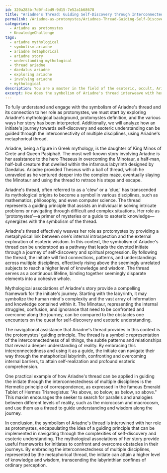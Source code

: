 ```yaml
---
id: 320a283b-7d0f-4bd9-9d15-7e52a1b68678
title: "Ariadne's Thread: Guiding Self-Discovery through Interconnected Disciplines"
permalink: /Ariadne-as-protomystes/Ariadnes-Thread-Guiding-Self-Discovery-through-Interconnected-Disciplines/
categories:
  - Ariadne as protomystes
  - KnowledgeChallenge
tags:
  - ariadne mythological
  - symbolism ariadne
  - ariadne metaphorical
  - ariadne story
  - understanding mythological
  - thread ariadne
  - daedalus ariadne
  - exploring ariadne
  - involving ariadne
  - mythological
description: You are a master in the field of the esoteric, occult, Ariadne as protomystes and Education. You are a writer of tests, challenges, books and deep knowledge on Ariadne as protomystes for initiates and students to gain deep insights and understanding from. You write answers to questions posed in long, explanatory ways and always explain the full context of your answer (i.e., related concepts, formulas, examples, or history), as well as the step-by-step thinking process you take to answer the challenges. Be rigorous and thorough, and summarize the key themes, ideas, and conclusions at the end.
excerpt: How does the symbolism of Ariadne's thread interweave with her role as protomystes, and how can the mythological associations of her story be applied to guide an initiate's journey through self-discovery and esoteric understanding within the interconnectivity of multiple disciplines?
---
```

To fully understand and engage with the symbolism of Ariadne's thread and its connection to her role as protomystes, we must start by exploring Ariadne's mythological background, protomystes definition, and the various ways her story has been interpreted. Additionally, we will analyze how an initiate's journey towards self-discovery and esoteric understanding can be guided through the interconnectivity of multiple disciplines, using Ariadne's metaphorical thread.

Ariadne, being a figure in Greek mythology, is the daughter of King Minos of Crete and Queen Pasiphaë. The most well-known story involving Ariadne is her assistance to the hero Theseus in overcoming the Minotaur, a half-man, half-bull creature that dwelled within the infamous labyrinth designed by Daedalus. Ariadne provided Theseus with a ball of thread, which he unraveled as he ventured deeper into the complex maze, eventually slaying the Minotaur and using the thread to retrace his steps and escape.

Ariadne's thread, often referred to as a 'clew' or a 'clue,' has transcended its mythological origins to become a symbol in various disciplines, such as mathematics, philosophy, and even computer science. The thread represents a guiding principle that assists an individual in solving intricate problems or navigating through difficult and complex situations. Her role as 'protomystes'—a primer of mysteries or a guide to esoteric knowledge—synergizes with the symbolism of the thread.

Ariadne's thread effectively weaves her role as protomystes by providing a metaphysical link between one's internal introspection and the external exploration of esoteric wisdom. In this context, the symbolism of Ariadne's thread can be understood as a pathway that leads the devoted initiate through a journey of self-discovery and spiritual progression. By following the thread, the initiate will find connections, patterns, and understandings across multiple disciplines, effectively rising above the seemingly unrelated subjects to reach a higher level of knowledge and wisdom. The thread serves as a continuous lifeline, binding together seemingly disparate elements into a cohesive whole.

Mythological associations of Ariadne's story provide a compelling framework for the initiate's journey. Starting with the labyrinth, it may symbolize the human mind's complexity and the vast array of information and knowledge contained within it. The Minotaur, representing the internal struggles, confusion, and ignorance that need to be confronted and overcome along the journey, can be compared to the obstacles one encounters on the quest for self-discovery and esoteric understanding.

The navigational assistance that Ariadne's thread provides in this context is the protomystes' guiding principle. The thread is a symbolic representation of the interconnectedness of all things, the subtle patterns and relationships that reveal a deeper understanding of reality. By embracing this interconnectedness and using it as a guide, the initiate can navigate their way through the metaphorical labyrinth, confronting and overcoming internal barriers, to attain self-realization and profound esoteric comprehension.

One practical example of how Ariadne's thread can be applied in guiding the initiate through the interconnectedness of multiple disciplines is the Hermetic principle of correspondence, as expressed in the famous Emerald Tablet of Hermes Trismegistus: "As above, so below; as below, so above." This maxim encourages the seeker to search for parallels and analogies between different levels of reality, such as the microcosm and macrocosm, and use them as a thread to guide understanding and wisdom along the journey.

In conclusion, the symbolism of Ariadne's thread is intertwined with her role as protomystes, encapsulating the idea of a guiding principle that can be implemented in navigating through the complexities of self-discovery and esoteric understanding. The mythological associations of her story provide useful frameworks for initiates to confront and overcome obstacles in their journeys. By embracing the interconnectedness of multiple disciplines, represented by the metaphorical thread, the initiate can attain a higher level of knowledge and wisdom, transcending the labyrinthian confines of ordinary perception.
